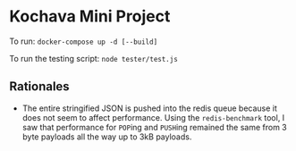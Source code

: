 Kochava Mini Project
====================

To run: `docker-compose up -d [--build]`

To run the testing script: `node tester/test.js`

## Rationales

* The entire stringified JSON is pushed into the redis queue because it does not seem to affect performance.  Using the `redis-benchmark` tool, I saw that performance for `POP`ing and `PUSH`ing remained the same from 3 byte payloads all the way up to 3kB payloads.
